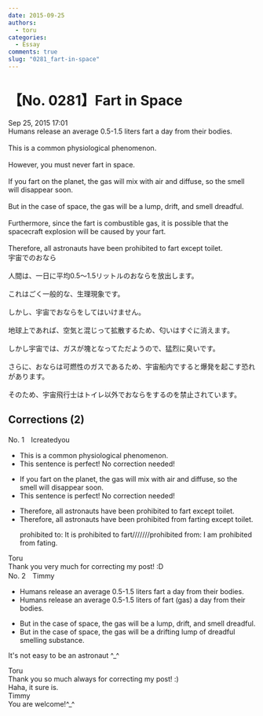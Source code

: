 ```yaml
---
date: 2015-09-25
authors:
  - toru
categories:
  - Essay
comments: true
slug: "0281_fart-in-space"
---
```


# 【No. 0281】Fart in Space
<div class="date">Sep 25, 2015 17:01</div>
<div id="post"><div id="body_show_ori">
Humans release an average 0.5-1.5 liters fart a day from their bodies.<br/><br/>This is a common physiological phenomenon.<br/><br/>However, you must never fart in space.<br/><br/>If you fart on the planet, the gas will mix with air and diffuse, so the smell will disappear soon.<br/><br/>But in the case of space, the gas will be a lump, drift, and smell dreadful.<br/><br/>Furthermore, since the fart is combustible gas, it is possible that the spacecraft explosion will be caused by your fart.<br/><br/>Therefore, all astronauts have been prohibited to fart except toilet.
</div></div>

<!-- more -->

<div id="post_ja"><div id="body_show_mo">
宇宙でのおなら<br/><br/>人間は、一日に平均0.5～1.5リットルのおならを放出します。<br/><br/>これはごく一般的な、生理現象です。<br/><br/>しかし、宇宙でおならをしてはいけません。<br/><br/>地球上であれば、空気と混じって拡散するため、匂いはすぐに消えます。<br/><br/>しかし宇宙では、ガスが塊となってただようので、猛烈に臭いです。<br/><br/>さらに、おならは可燃性のガスであるため、宇宙船内ですると爆発を起こす恐れがあります。<br/><br/>そのため、宇宙飛行士はトイレ以外でおならをするのを禁止されています。
</div></div>

## Corrections (2)
<div id="block"><div class="first_name"> No. 1　<span class="just_name">Icreatedyou</span></div><div id="block2">
<ul class="correction_field">
<li class="incorrect">This is a common physiological phenomenon.</li>
<li class="corrected perfect">This sentence is perfect! No correction needed!</li>
</ul>
<ul class="correction_field">
<li class="incorrect">If you fart on the planet, the gas will mix with air and diffuse, so the smell will disappear soon.</li>
<li class="corrected perfect">This sentence is perfect! No correction needed!</li>
</ul>
<ul class="correction_field">
<li class="incorrect">Therefore, all astronauts have been prohibited to fart except toilet.</li>
<li class="corrected correct">
Therefore, all astronauts have been prohibited <span class="f_red">from</span> <span class="f_red">farting</span> except toilet.
<p class="correction_comment">prohibited to: It is prohibited to fart///////prohibited from: I am prohibited from fating.</p>
</li>
</ul>
</div><div class="name"><span class="just_name">Toru</span><br>
Thank you very much for correcting my post! :D
</div>
</div>
<div id="block"><div class="first_name"> No. 2　<span class="just_name">Timmy</span></div><div id="block2">
<ul class="correction_field">
<li class="incorrect">Humans release an average 0.5-1.5 liters fart a day from their bodies.</li>
<li class="corrected correct">
Humans release an average 0.5-1.5 liters <span class="f_blue">of</span> fart (<span class="f_blue">gas</span>) a day from their bodies.
</li>
</ul>
<ul class="correction_field">
<li class="incorrect">But in the case of space, the gas will be a lump, drift, and smell dreadful.</li>
<li class="corrected correct">
But in the case of space, the gas will be a drifting lump of dreadful smell<span class="f_blue">ing substance</span>.
</li>
</ul>
<p class="comment_small">
 It's not easy to be an astronaut ^_^
</p>

</div><div class="name"><span class="just_name">Toru</span><br>
Thank you so much always for correcting my post! :)<br/>Haha, it sure is.
</div>
<div class="name"><span class="just_name">Timmy</span><br>
You are welcome!^_^
</div>
</div>
